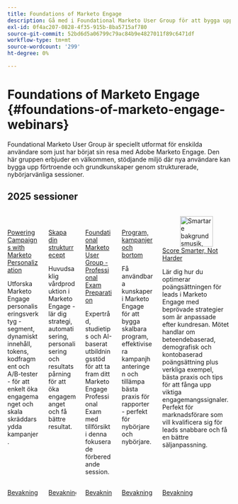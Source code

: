 ```yaml
---
title: Foundations of Marketo Engage
description: Gå med i Foundational Marketo User Group för att bygga upp förtroende och kärnkompetens i Adobe Marketo Engage genom nybörjarvänliga, supportseminarier.
exl-id: 0f4ac207-0828-4f35-915b-8ba5715af780
source-git-commit: 52bd6d5a06799c79ac84b9e4827011f89c6471df
workflow-type: tm+mt
source-wordcount: '299'
ht-degree: 0%

---
```


# Foundations of Marketo Engage {#foundations-of-marketo-engage-webinars}

Foundational Marketo User Group är speciellt utformat för enskilda användare som just har börjat sin resa med Adobe Marketo Engage. Den här gruppen erbjuder en välkommen, stödjande miljö där nya användare kan bygga upp förtroende och grundkunskaper genom strukturerade, nybörjarvänliga sessioner.

## 2025 sessioner

<!-- CARDS  ****

{cta = Watch}

* 2025/campaigns-with-marketo-personalization.md
* 2025/nurture-recipe.md
* 2025/professional-exam-preparation.md
* 2025/programs-campaigns.md
* 2025/scoring.md



-->
<!-- START CARDS HTML - DO NOT MODIFY BY HAND -->
<div class="columns">
    <div class="column is-half-tablet is-half-desktop is-one-third-widescreen" aria-label="Powering Campaigns with Marketo Personalization">
        <div class="card" style="height: 100%; display: flex; flex-direction: column; height: 100%;">
            <div class="card-image">
                <figure class="image x-is-16by9">
                    <a href="2025/campaigns-with-marketo-personalization.md" title="Powering Campaigns with Marketo Personalization" target="_blank" rel="referrer">
                        <img class="is-bordered-r-small" src="https://video.tv.adobe.com/v/3464791/?format=jpeg&nocache=1761688732004" alt="Powering Campaigns with Marketo Personalization"
                             style="width: 100%; aspect-ratio: 16 / 9; object-fit: cover; overflow: hidden; display: block; margin: auto;">
                    </a>
                </figure>
            </div>
            <div class="card-content is-padded-small" style="display: flex; flex-direction: column; flex-grow: 1; justify-content: space-between;">
                <div class="top-card-content">
                    <p class="headline is-size-6 has-text-weight-bold">
                        <a href="2025/campaigns-with-marketo-personalization.md" target="_blank" rel="referrer" title="Powering Campaigns with Marketo Personalization">Powering Campaigns with Marketo Personalization</a>
                    </p>
                    <p class="is-size-6">Utforska Marketo Engage personaliseringsverktyg - segment, dynamiskt innehåll, tokens, kodfragment och A/B-tester - för att enkelt öka engagemanget och skala skräddarsydda kampanjer.</p>
                </div>
                <a href="2025/campaigns-with-marketo-personalization.md" target="_blank" rel="referrer" class="spectrum-Button spectrum-Button--outline spectrum-Button--primary spectrum-Button--sizeM" style="align-self: flex-start; margin-top: 1rem;">
                    <span class="spectrum-Button-label has-no-wrap has-text-weight-bold">Bevakning</span>
                </a>
            </div>
        </div>
    </div>
    <div class="column is-half-tablet is-half-desktop is-one-third-widescreen" aria-label="Create Your Nurture Recipe">
        <div class="card" style="height: 100%; display: flex; flex-direction: column; height: 100%;">
            <div class="card-image">
                <figure class="image x-is-16by9">
                    <a href="2025/nurture-recipe.md" title="Skapa din texturrecept" target="_blank" rel="referrer">
                        <img class="is-bordered-r-small" src="https://video.tv.adobe.com/v/3475224/?format=jpeg&nocache=1761688731994" alt="Skapa din texturrecept"
                             style="width: 100%; aspect-ratio: 16 / 9; object-fit: cover; overflow: hidden; display: block; margin: auto;">
                    </a>
                </figure>
            </div>
            <div class="card-content is-padded-small" style="display: flex; flex-direction: column; flex-grow: 1; justify-content: space-between;">
                <div class="top-card-content">
                    <p class="headline is-size-6 has-text-weight-bold">
                        <a href="2025/nurture-recipe.md" target="_blank" rel="referrer" title="Skapa din texturrecept">Skapa din strukturrecept</a>
                    </p>
                    <p class="is-size-6">Huvudsaklig vårdproduktion i Marketo Engage - lär dig strategi, automatisering, personalisering och resultatspårning för att öka engagemanget och få bättre resultat.</p>
                </div>
                <a href="2025/nurture-recipe.md" target="_blank" rel="referrer" class="spectrum-Button spectrum-Button--outline spectrum-Button--primary spectrum-Button--sizeM" style="align-self: flex-start; margin-top: 1rem;">
                    <span class="spectrum-Button-label has-no-wrap has-text-weight-bold">Bevakning</span>
                </a>
            </div>
        </div>
    </div>
    <div class="column is-half-tablet is-half-desktop is-one-third-widescreen" aria-label="Foundational Marketo User Group - Professional Exam Preparation">
        <div class="card" style="height: 100%; display: flex; flex-direction: column; height: 100%;">
            <div class="card-image">
                <figure class="image x-is-16by9">
                    <a href="2025/professional-exam-preparation.md" title="Foundational Marketo User Group - Professional Exam Preparation" target="_blank" rel="referrer">
                        <img class="is-bordered-r-small" src="https://video.tv.adobe.com/v/3476232/?format=jpeg&nocache=1761688731972" alt="Foundational Marketo User Group - Professional Exam Preparation"
                             style="width: 100%; aspect-ratio: 16 / 9; object-fit: cover; overflow: hidden; display: block; margin: auto;">
                    </a>
                </figure>
            </div>
            <div class="card-content is-padded-small" style="display: flex; flex-direction: column; flex-grow: 1; justify-content: space-between;">
                <div class="top-card-content">
                    <p class="headline is-size-6 has-text-weight-bold">
                        <a href="2025/professional-exam-preparation.md" target="_blank" rel="referrer" title="Foundational Marketo User Group - Professional Exam Preparation">Foundational Marketo User Group - Professional Exam Preparation</a>
                    </p>
                    <p class="is-size-6">Expertråd, studietips och AI-baserat utbildningsstöd för att ta fram ditt Marketo Engage Professional Exam med tillförsikt i denna fokuserade förberedande session.</p>
                </div>
                <a href="2025/professional-exam-preparation.md" target="_blank" rel="referrer" class="spectrum-Button spectrum-Button--outline spectrum-Button--primary spectrum-Button--sizeM" style="align-self: flex-start; margin-top: 1rem;">
                    <span class="spectrum-Button-label has-no-wrap has-text-weight-bold">Bevakning</span>
                </a>
            </div>
        </div>
    </div>
    <div class="column is-half-tablet is-half-desktop is-one-third-widescreen" aria-label="Programs, Campaigns & Beyond">
        <div class="card" style="height: 100%; display: flex; flex-direction: column; height: 100%;">
            <div class="card-image">
                <figure class="image x-is-16by9">
                    <a href="2025/programs-campaigns.md" title="Program, kampanjer och mer" target="_blank" rel="referrer">
                        <img class="is-bordered-r-small" src="https://video.tv.adobe.com/v/3464499/?format=jpeg&nocache=1761688732014" alt="Program, kampanjer och mer"
                             style="width: 100%; aspect-ratio: 16 / 9; object-fit: cover; overflow: hidden; display: block; margin: auto;">
                    </a>
                </figure>
            </div>
            <div class="card-content is-padded-small" style="display: flex; flex-direction: column; flex-grow: 1; justify-content: space-between;">
                <div class="top-card-content">
                    <p class="headline is-size-6 has-text-weight-bold">
                        <a href="2025/programs-campaigns.md" target="_blank" rel="referrer" title="Program, kampanjer och mer">Program, kampanjer och bortom</a>
                    </p>
                    <p class="is-size-6">Få användbara kunskaper i Marketo Engage för att bygga skalbara program, effektivisera kampanjhanteringen och tillämpa bästa praxis för rapporter - perfekt för nybörjare och nybörjare.</p>
                </div>
                <a href="2025/programs-campaigns.md" target="_blank" rel="referrer" class="spectrum-Button spectrum-Button--outline spectrum-Button--primary spectrum-Button--sizeM" style="align-self: flex-start; margin-top: 1rem;">
                    <span class="spectrum-Button-label has-no-wrap has-text-weight-bold">Bevakning</span>
                </a>
            </div>
        </div>
    </div>
    <div class="column is-half-tablet is-half-desktop is-one-third-widescreen" aria-label="Score Smarter, Not Harder">
        <div class="card" style="height: 100%; display: flex; flex-direction: column; height: 100%;">
            <div class="card-image">
                <figure class="image x-is-16by9">
                    <a href="2025/scoring.md" title="Smartare bakgrundsmusik, inte svårare" target="_blank" rel="referrer">
                        <img class="is-bordered-r-small" src="https://video.tv.adobe.com/v/3474961/?format=jpeg&nocache=1761688731985" alt="Smartare bakgrundsmusik, inte svårare"
                             style="width: 100%; aspect-ratio: 16 / 9; object-fit: cover; overflow: hidden; display: block; margin: auto;">
                    </a>
                </figure>
            </div>
            <div class="card-content is-padded-small" style="display: flex; flex-direction: column; flex-grow: 1; justify-content: space-between;">
                <div class="top-card-content">
                    <p class="headline is-size-6 has-text-weight-bold">
                        <a href="2025/scoring.md" target="_blank" rel="referrer" title="Smartare bakgrundsmusik, inte svårare">Score Smarter, Not Harder</a>
                    </p>
                    <p class="is-size-6">Lär dig hur du optimerar poängsättningen för leads i Marketo Engage med beprövade strategier som är anpassade efter kundresan. Mötet handlar om beteendebaserad, demografisk och kontobaserad poängsättning plus verkliga exempel, bästa praxis och tips för att fånga upp viktiga engagemangssignaler. Perfekt för marknadsförare som vill kvalificera sig för leads snabbare och få en bättre säljanpassning.</p>
                </div>
                <a href="2025/scoring.md" target="_blank" rel="referrer" class="spectrum-Button spectrum-Button--outline spectrum-Button--primary spectrum-Button--sizeM" style="align-self: flex-start; margin-top: 1rem;">
                    <span class="spectrum-Button-label has-no-wrap has-text-weight-bold">Bevakning</span>
                </a>
            </div>
        </div>
    </div>
</div>
<!-- END CARDS HTML - DO NOT MODIFY BY HAND -->
